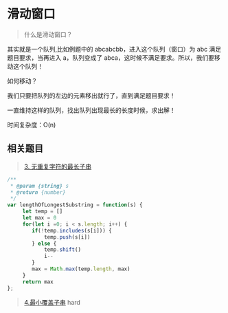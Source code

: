 # 滑动窗口

> 什么是滑动窗口？

其实就是一个队列,比如例题中的 abcabcbb，进入这个队列（窗口）为 abc 满足题目要求，当再进入 a，队列变成了 abca，这时候不满足要求。所以，我们要移动这个队列！

如何移动？

我们只要把队列的左边的元素移出就行了，直到满足题目要求！

一直维持这样的队列，找出队列出现最长的长度时候，求出解！

时间复杂度：O(n)

## 相关题目

> [3. 无重复字符的最长子串](https://leetcode.cn/problems/longest-substring-without-repeating-characters/)

```javascript
/**
 * @param {string} s
 * @return {number}
 */
var lengthOfLongestSubstring = function(s) {
     let temp = []
     let max = 0
     for(let i =0; i < s.length; i++) {
        if(!temp.includes(s[i])) {
            temp.push(s[i])
        } else {
            temp.shift()
            i--
        }
        max = Math.max(temp.length, max)
     }
     return max
};
```
> [4.最小覆盖子串](https://leetcode.cn/problems/minimum-window-substring/)
> hard